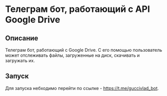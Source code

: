 # Телеграм бот, работающий с API Google Drive

## Описание

Телеграм бот, работающий с Google Drive. С его помощью пользователь может отслеживать файлы, загруженные на диск, скачивать и загружать  их.

## Запуск
Для запуска небходимо перейти по ссылке - https://t.me/guccivlad_bot.

